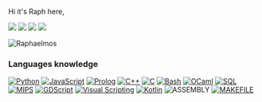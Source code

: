 Hi it's Raph here, 

![](http://github-profile-summary-cards.vercel.app/api/cards/profile-details?username=Raphaelmos&theme=aura_dark) 
![](http://github-profile-summary-cards.vercel.app/api/cards/most-commit-language?username=Raphaelmos&theme=ayu_mirage) 
![](http://github-profile-summary-cards.vercel.app/api/cards/most-commit-language?username=Raphaelmos&theme=city_lights) 
![](https://komarev.com/ghpvc/?Raphaelmos=Raphaelmose&color=brightgreen)
<p align="top-right"> <img src="https://komarev.com/ghpvc/?username=raphaelmos&label=Profile%20views&color=0e75b6&style=flat" alt="Raphaelmos" /> </p>

### Languages knowledge
[![Python](https://img.shields.io/badge/python-black?style=for-the-badge&logo=python)](https://github.com/Raphaelmos)
[![JavaScript](https://img.shields.io/badge/javascript-black?style=for-the-badge&logo=javascript)](https://github.com/Raphaelmos)
[![Prolog](https://img.shields.io/badge/prolog-black?style=for-the-badge&logo=prolog)](https://github.com/Raphaelmos)
[![C++](https://img.shields.io/badge/c++-black?style=for-the-badge&logo=cplusplus)](https://github.com/Raphaelmos)
[![C](https://img.shields.io/badge/c-black?style=for-the-badge&logo=c)](https://github.com/Raphaelmos)
[![Bash](https://img.shields.io/badge/bash-black?style=for-the-badge&logo=gnu-bash&logoColor=white)](https://github.com/Raphaelmos)
[![OCaml](https://img.shields.io/badge/ocaml-black?style=for-the-badge&logo=ocaml)](https://github.com/Raphaelmos)
[![SQL](https://img.shields.io/badge/sql-black?style=for-the-badge&logo=mysql)](https://github.com/Raphaelmos)
[![MIPS](https://img.shields.io/badge/mips-black?style=for-the-badge&logo=mips)](https://github.com/Raphaelmos)
[![GDScript](https://img.shields.io/badge/gdscript-black?style=for-the-badge&logo=godot)](https://github.com/Raphaelmos)
[![Visual Scripting](https://img.shields.io/badge/visualscripting-black?style=for-the-badge&logo=godot)](https://github.com/Raphaelmos)
[![Kotlin](https://img.shields.io/badge/kotlin-black?style=for-the-badge&logo=kotlin)](https://github.com/Raphaelmos)
![ASSEMBLY](https://img.shields.io/badge/_-ASM-6E4C13.svg?style=for-the-badge)
[![MAKEFILE](https://img.shields.io/badge/_-MAKEFILE-427819.svg?style=for-the-badge)](https://github.com/Raphaelmos)

